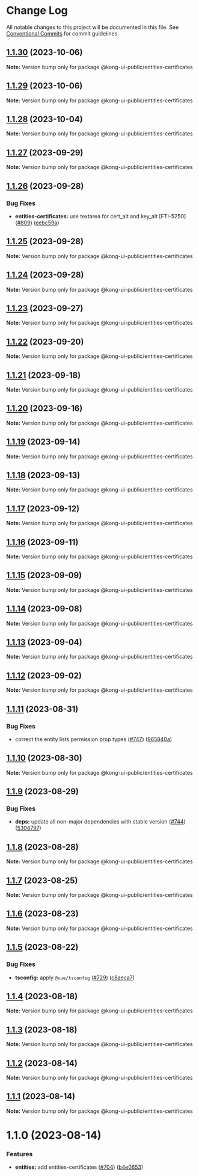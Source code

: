 # Change Log

All notable changes to this project will be documented in this file.
See [Conventional Commits](https://conventionalcommits.org) for commit guidelines.

## [1.1.30](https://github.com/Kong/public-ui-components/compare/@kong-ui-public/entities-certificates@1.1.29...@kong-ui-public/entities-certificates@1.1.30) (2023-10-06)

**Note:** Version bump only for package @kong-ui-public/entities-certificates





## [1.1.29](https://github.com/Kong/public-ui-components/compare/@kong-ui-public/entities-certificates@1.1.28...@kong-ui-public/entities-certificates@1.1.29) (2023-10-06)

**Note:** Version bump only for package @kong-ui-public/entities-certificates





## [1.1.28](https://github.com/Kong/public-ui-components/compare/@kong-ui-public/entities-certificates@1.1.27...@kong-ui-public/entities-certificates@1.1.28) (2023-10-04)

**Note:** Version bump only for package @kong-ui-public/entities-certificates





## [1.1.27](https://github.com/Kong/public-ui-components/compare/@kong-ui-public/entities-certificates@1.1.26...@kong-ui-public/entities-certificates@1.1.27) (2023-09-29)

**Note:** Version bump only for package @kong-ui-public/entities-certificates





## [1.1.26](https://github.com/Kong/public-ui-components/compare/@kong-ui-public/entities-certificates@1.1.25...@kong-ui-public/entities-certificates@1.1.26) (2023-09-28)


### Bug Fixes

* **entities-certificates:** use textarea for cert_alt and key_alt [FTI-5250] ([#809](https://github.com/Kong/public-ui-components/issues/809)) ([eebc59a](https://github.com/Kong/public-ui-components/commit/eebc59a6b955635357ff389545c5c10b518ba876))





## [1.1.25](https://github.com/Kong/public-ui-components/compare/@kong-ui-public/entities-certificates@1.1.24...@kong-ui-public/entities-certificates@1.1.25) (2023-09-28)

**Note:** Version bump only for package @kong-ui-public/entities-certificates





## [1.1.24](https://github.com/Kong/public-ui-components/compare/@kong-ui-public/entities-certificates@1.1.23...@kong-ui-public/entities-certificates@1.1.24) (2023-09-28)

**Note:** Version bump only for package @kong-ui-public/entities-certificates





## [1.1.23](https://github.com/Kong/public-ui-components/compare/@kong-ui-public/entities-certificates@1.1.22...@kong-ui-public/entities-certificates@1.1.23) (2023-09-27)

**Note:** Version bump only for package @kong-ui-public/entities-certificates





## [1.1.22](https://github.com/Kong/public-ui-components/compare/@kong-ui-public/entities-certificates@1.1.21...@kong-ui-public/entities-certificates@1.1.22) (2023-09-20)

**Note:** Version bump only for package @kong-ui-public/entities-certificates





## [1.1.21](https://github.com/Kong/public-ui-components/compare/@kong-ui-public/entities-certificates@1.1.20...@kong-ui-public/entities-certificates@1.1.21) (2023-09-18)

**Note:** Version bump only for package @kong-ui-public/entities-certificates





## [1.1.20](https://github.com/Kong/public-ui-components/compare/@kong-ui-public/entities-certificates@1.1.19...@kong-ui-public/entities-certificates@1.1.20) (2023-09-16)

**Note:** Version bump only for package @kong-ui-public/entities-certificates





## [1.1.19](https://github.com/Kong/public-ui-components/compare/@kong-ui-public/entities-certificates@1.1.18...@kong-ui-public/entities-certificates@1.1.19) (2023-09-14)

**Note:** Version bump only for package @kong-ui-public/entities-certificates





## [1.1.18](https://github.com/Kong/public-ui-components/compare/@kong-ui-public/entities-certificates@1.1.17...@kong-ui-public/entities-certificates@1.1.18) (2023-09-13)

**Note:** Version bump only for package @kong-ui-public/entities-certificates





## [1.1.17](https://github.com/Kong/public-ui-components/compare/@kong-ui-public/entities-certificates@1.1.16...@kong-ui-public/entities-certificates@1.1.17) (2023-09-12)

**Note:** Version bump only for package @kong-ui-public/entities-certificates





## [1.1.16](https://github.com/Kong/public-ui-components/compare/@kong-ui-public/entities-certificates@1.1.15...@kong-ui-public/entities-certificates@1.1.16) (2023-09-11)

**Note:** Version bump only for package @kong-ui-public/entities-certificates





## [1.1.15](https://github.com/Kong/public-ui-components/compare/@kong-ui-public/entities-certificates@1.1.14...@kong-ui-public/entities-certificates@1.1.15) (2023-09-09)

**Note:** Version bump only for package @kong-ui-public/entities-certificates





## [1.1.14](https://github.com/Kong/public-ui-components/compare/@kong-ui-public/entities-certificates@1.1.13...@kong-ui-public/entities-certificates@1.1.14) (2023-09-08)

**Note:** Version bump only for package @kong-ui-public/entities-certificates





## [1.1.13](https://github.com/Kong/public-ui-components/compare/@kong-ui-public/entities-certificates@1.1.12...@kong-ui-public/entities-certificates@1.1.13) (2023-09-04)

**Note:** Version bump only for package @kong-ui-public/entities-certificates





## [1.1.12](https://github.com/Kong/public-ui-components/compare/@kong-ui-public/entities-certificates@1.1.11...@kong-ui-public/entities-certificates@1.1.12) (2023-09-02)

**Note:** Version bump only for package @kong-ui-public/entities-certificates





## [1.1.11](https://github.com/Kong/public-ui-components/compare/@kong-ui-public/entities-certificates@1.1.10...@kong-ui-public/entities-certificates@1.1.11) (2023-08-31)


### Bug Fixes

* correct the entity lists permission prop types ([#747](https://github.com/Kong/public-ui-components/issues/747)) ([965840a](https://github.com/Kong/public-ui-components/commit/965840aa39dee07568a4ed9e7f4d92a2d64d851e))





## [1.1.10](https://github.com/Kong/public-ui-components/compare/@kong-ui-public/entities-certificates@1.1.9...@kong-ui-public/entities-certificates@1.1.10) (2023-08-30)

**Note:** Version bump only for package @kong-ui-public/entities-certificates





## [1.1.9](https://github.com/Kong/public-ui-components/compare/@kong-ui-public/entities-certificates@1.1.8...@kong-ui-public/entities-certificates@1.1.9) (2023-08-29)


### Bug Fixes

* **deps:** update all non-major dependencies with stable version ([#744](https://github.com/Kong/public-ui-components/issues/744)) ([5304797](https://github.com/Kong/public-ui-components/commit/5304797da2c17e9d9dbe05488b58286aeff67780))





## [1.1.8](https://github.com/Kong/public-ui-components/compare/@kong-ui-public/entities-certificates@1.1.7...@kong-ui-public/entities-certificates@1.1.8) (2023-08-28)

**Note:** Version bump only for package @kong-ui-public/entities-certificates





## [1.1.7](https://github.com/Kong/public-ui-components/compare/@kong-ui-public/entities-certificates@1.1.6...@kong-ui-public/entities-certificates@1.1.7) (2023-08-25)

**Note:** Version bump only for package @kong-ui-public/entities-certificates





## [1.1.6](https://github.com/Kong/public-ui-components/compare/@kong-ui-public/entities-certificates@1.1.5...@kong-ui-public/entities-certificates@1.1.6) (2023-08-23)

**Note:** Version bump only for package @kong-ui-public/entities-certificates





## [1.1.5](https://github.com/Kong/public-ui-components/compare/@kong-ui-public/entities-certificates@1.1.4...@kong-ui-public/entities-certificates@1.1.5) (2023-08-22)


### Bug Fixes

* **tsconfig:** apply `@vue/tsconfig` ([#729](https://github.com/Kong/public-ui-components/issues/729)) ([c8aeca7](https://github.com/Kong/public-ui-components/commit/c8aeca7bed27ad0347183744096a5524d1852568))





## [1.1.4](https://github.com/Kong/public-ui-components/compare/@kong-ui-public/entities-certificates@1.1.3...@kong-ui-public/entities-certificates@1.1.4) (2023-08-18)

**Note:** Version bump only for package @kong-ui-public/entities-certificates





## [1.1.3](https://github.com/Kong/public-ui-components/compare/@kong-ui-public/entities-certificates@1.1.2...@kong-ui-public/entities-certificates@1.1.3) (2023-08-18)

**Note:** Version bump only for package @kong-ui-public/entities-certificates





## [1.1.2](https://github.com/Kong/public-ui-components/compare/@kong-ui-public/entities-certificates@1.1.1...@kong-ui-public/entities-certificates@1.1.2) (2023-08-14)

**Note:** Version bump only for package @kong-ui-public/entities-certificates





## [1.1.1](https://github.com/Kong/public-ui-components/compare/@kong-ui-public/entities-certificates@1.1.0...@kong-ui-public/entities-certificates@1.1.1) (2023-08-14)

**Note:** Version bump only for package @kong-ui-public/entities-certificates





# 1.1.0 (2023-08-14)


### Features

* **entities:** add entities-certificates ([#704](https://github.com/Kong/public-ui-components/issues/704)) ([b4e0653](https://github.com/Kong/public-ui-components/commit/b4e06533d6f223000717cf2a54339b3ad18436f1))
